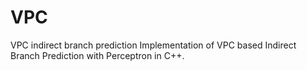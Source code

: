 # VPC
VPC indirect branch prediction
Implementation of VPC based Indirect Branch Prediction with Perceptron in C++.
